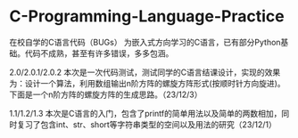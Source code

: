 # C-Programming-Language-Practice
在校自学的C语言代码（BUGs）
为嵌入式方向学习的C语言，已有部分Python基础。代码不成熟，甚至有许多错误，多多包涵。

2.0/2.0.1/2.0.2 本次是一次代码测试，测试同学的C语言结课设计，实现的效果为：设计一个算法，利用数组输出n阶方阵的螺旋方阵形式(按顺时针方向旋进)。下面是一个n阶方阵的螺旋方阵的生成思路。（23/12/3）

1.1/1.2/1.3 本次是C语言的入门，包含了printf的简单用法以及简单的两数相加，同时复习了包含int、str、short等字符串类型的空间以及用法的研究（23/12/1）
